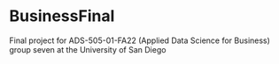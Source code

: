 # BusinessFinal
Final project for ADS-505-01-FA22 (Applied Data Science for Business)  group seven at the University of San Diego
